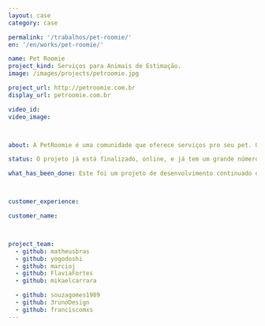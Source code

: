 ```yaml
---
layout: case
category: case

permalink: '/trabalhos/pet-roomie/'
en: '/en/works/pet-roomie/'

name: Pet Roomie
project_kind: Serviços para Animais de Estimação.
image: /images/projects/petroomie.jpg

project_url: http://petroomie.com.br
display_url: petroomie.com.br

video_id:
video_image:



about: A PetRoomie é uma comunidade que oferece serviços pro seu pet. Os serviços variam desde hotéis, babás, adestramento, passeio, banho e tosa.

status: O projeto já está finalizado, online, e já tem um grande número de usuários.

what_has_been_done: Este foi um projeto de desenvolvimento continuado que, depois de entregue, contratou também o Help para pequenas atualizações.



customer_experience:

customer_name:



project_team:
  - github: matheusbras
  - github: yogodoshi
  - github: marcioj
  - github: FlaviaFortes
  - github: mikaelcarrara

  - github: souzagomes1989
  - github: 3runoDesign
  - github: franciscomxs
---
```

